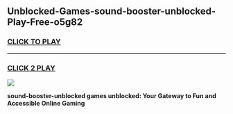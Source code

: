 
## Unblocked-Games-sound-booster-unblocked-Play-Free-o5g82
<h3>
<a href="https://premium76.site?title=sound-booster-unblocked&ref=21A">CLICK TO PLAY</a></h3>
<hr>

<h3>
<a href="https://premium76.site?title=sound-booster-unblocked&ref=21A">CLICK 2 PLAY</a>
  
</h3>

<a href="https://premium76.site?title=sound-booster-unblocked&ref=21A"><img src="https://clearcache.store/games.png"></a>


**sound-booster-unblocked games unblocked: Your Gateway to Fun and Accessible Online Gaming**
